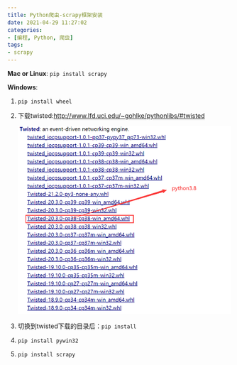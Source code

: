 ```yaml
---
title: Python爬虫-scrapy框架安装
date: 2021-04-29 11:27:02
categories:
- [编程, Python, 爬虫]
tags:
- scrapy
---
```


**Mac or Linux**: `pip install scrapy`

**Windows**:

1. `pip install wheel`

2. 下载twisted:http://www.lfd.uci.edu/~gohlke/pythonlibs/#twisted

   ![下载对应Python版本的twisted](https://github.com/safeanimal/PicGo/blob/main/img/image-20210429113222499.png?raw=true)

3. 切换到twisted下载的目录后：`pip install `

4. `pip install pywin32`
5. `pip install scrapy`

